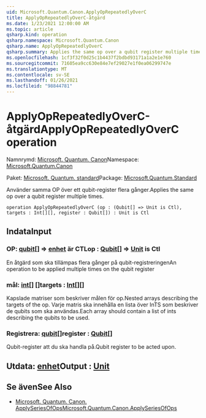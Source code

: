 ```yaml
---
uid: Microsoft.Quantum.Canon.ApplyOpRepeatedlyOverC
title: ApplyOpRepeatedlyOverC-åtgärd
ms.date: 1/23/2021 12:00:00 AM
ms.topic: article
qsharp.kind: operation
qsharp.namespace: Microsoft.Quantum.Canon
qsharp.name: ApplyOpRepeatedlyOverC
qsharp.summary: Applies the same op over a qubit register multiple times.
ms.openlocfilehash: 1cf3f32f0d25c1b4437f2bdbd93171a1a2e1e760
ms.sourcegitcommit: 71605ea9cc630e84e7ef29027e1f0ea06299747e
ms.translationtype: MT
ms.contentlocale: sv-SE
ms.lasthandoff: 01/26/2021
ms.locfileid: "98844781"
---
```

# <a name="applyoprepeatedlyoverc-operation"></a><span data-ttu-id="b89ff-102">ApplyOpRepeatedlyOverC-åtgärd</span><span class="sxs-lookup"><span data-stu-id="b89ff-102">ApplyOpRepeatedlyOverC operation</span></span>

<span data-ttu-id="b89ff-103">Namnrymd: [Microsoft. Quantum. Canon](xref:Microsoft.Quantum.Canon)</span><span class="sxs-lookup"><span data-stu-id="b89ff-103">Namespace: [Microsoft.Quantum.Canon](xref:Microsoft.Quantum.Canon)</span></span>

<span data-ttu-id="b89ff-104">Paket: [Microsoft. Quantum. standard](https://nuget.org/packages/Microsoft.Quantum.Standard)</span><span class="sxs-lookup"><span data-stu-id="b89ff-104">Package: [Microsoft.Quantum.Standard](https://nuget.org/packages/Microsoft.Quantum.Standard)</span></span>


<span data-ttu-id="b89ff-105">Använder samma OP över ett qubit-register flera gånger.</span><span class="sxs-lookup"><span data-stu-id="b89ff-105">Applies the same op over a qubit register multiple times.</span></span>

```qsharp
operation ApplyOpRepeatedlyOverC (op : (Qubit[] => Unit is Ctl), targets : Int[][], register : Qubit[]) : Unit is Ctl
```


## <a name="input"></a><span data-ttu-id="b89ff-106">Indata</span><span class="sxs-lookup"><span data-stu-id="b89ff-106">Input</span></span>

### <a name="op--qubit--unit--is-ctl"></a><span data-ttu-id="b89ff-107">OP: [qubit](xref:microsoft.quantum.lang-ref.qubit)[] => [enhet](xref:microsoft.quantum.lang-ref.unit)  är CTL</span><span class="sxs-lookup"><span data-stu-id="b89ff-107">op : [Qubit](xref:microsoft.quantum.lang-ref.qubit)[] => [Unit](xref:microsoft.quantum.lang-ref.unit)  is Ctl</span></span>

<span data-ttu-id="b89ff-108">En åtgärd som ska tillämpas flera gånger på qubit-registreringen</span><span class="sxs-lookup"><span data-stu-id="b89ff-108">An operation to be applied multiple times on the qubit register</span></span>


### <a name="targets--int"></a><span data-ttu-id="b89ff-109">mål: [int](xref:microsoft.quantum.lang-ref.int)[] []</span><span class="sxs-lookup"><span data-stu-id="b89ff-109">targets : [Int](xref:microsoft.quantum.lang-ref.int)[][]</span></span>

<span data-ttu-id="b89ff-110">Kapslade matriser som beskriver målen för op.</span><span class="sxs-lookup"><span data-stu-id="b89ff-110">Nested arrays describing the targets of the op.</span></span> <span data-ttu-id="b89ff-111">Varje matris ska innehålla en lista över InTS som beskriver de qubits som ska användas.</span><span class="sxs-lookup"><span data-stu-id="b89ff-111">Each array should contain a list of ints describing the qubits to be used.</span></span>


### <a name="register--qubit"></a><span data-ttu-id="b89ff-112">Registrera: [qubit](xref:microsoft.quantum.lang-ref.qubit)[]</span><span class="sxs-lookup"><span data-stu-id="b89ff-112">register : [Qubit](xref:microsoft.quantum.lang-ref.qubit)[]</span></span>

<span data-ttu-id="b89ff-113">Qubit-register att du ska handla på.</span><span class="sxs-lookup"><span data-stu-id="b89ff-113">Qubit register to be acted upon.</span></span>



## <a name="output--unit"></a><span data-ttu-id="b89ff-114">Utdata: [enhet](xref:microsoft.quantum.lang-ref.unit)</span><span class="sxs-lookup"><span data-stu-id="b89ff-114">Output : [Unit](xref:microsoft.quantum.lang-ref.unit)</span></span>



## <a name="see-also"></a><span data-ttu-id="b89ff-115">Se även</span><span class="sxs-lookup"><span data-stu-id="b89ff-115">See Also</span></span>

- [<span data-ttu-id="b89ff-116">Microsoft. Quantum. Canon. ApplySeriesOfOps</span><span class="sxs-lookup"><span data-stu-id="b89ff-116">Microsoft.Quantum.Canon.ApplySeriesOfOps</span></span>](xref:Microsoft.Quantum.Canon.ApplySeriesOfOps)